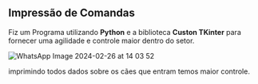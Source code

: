 ## **Impressão de Comandas**

Fiz um Programa utilizando **Python** e a biblioteca **Custon TKinter** para fornecer uma agilidade e controle maior dentro do setor.

![WhatsApp Image 2024-02-26 at 14 03 52](https://github.com/Ewerton082/Gestor-Pets-Food/assets/108960041/7d07bedc-ee16-4b7d-98a0-70ad92a82662)

imprimindo todos dados sobre os cães que entram temos maior controle.

